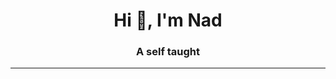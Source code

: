 <h1 align="center">Hi 👋, I'm Nad</h1>
<h3 align="center">A self taught</h3>

---------------------

